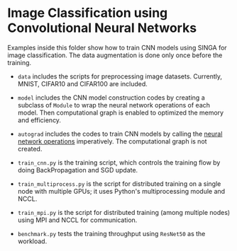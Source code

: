 <!--
    Licensed to the Apache Software Foundation (ASF) under one
    or more contributor license agreements.  See the NOTICE file
    distributed with this work for additional information
    regarding copyright ownership.  The ASF licenses this file
    to you under the Apache License, Version 2.0 (the
    "License"); you may not use this file except in compliance
    with the License.  You may obtain a copy of the License at

      http://www.apache.org/licenses/LICENSE-2.0

    Unless required by applicable law or agreed to in writing,
    software distributed under the License is distributed on an
    "AS IS" BASIS, WITHOUT WARRANTIES OR CONDITIONS OF ANY
    KIND, either express or implied.  See the License for the
    specific language governing permissions and limitations
    under the License.
-->

# Image Classification using Convolutional Neural Networks

Examples inside this folder show how to train CNN models using
SINGA for image classification. The data augmentation is done
only once before the training.

* `data` includes the scripts for preprocessing image datasets.
  Currently, MNIST, CIFAR10 and CIFAR100 are included.

* `model` includes the CNN model construction codes by creating
  a subclass of `Module` to wrap the neural network operations
  of each model. Then computational graph is enabled to optimized
  the memory and efficiency.

* `autograd` includes the codes to train CNN models by calling the
  [neural network operations](../../python/singa/autograd.py) imperatively.
  The computational graph is not created.

* `train_cnn.py` is the training script, which controls the training flow by
  doing BackPropagation and SGD update.

* `train_multiprocess.py` is the script for distributed training on a single
  node with multiple GPUs; it uses Python's multiprocessing module and NCCL.

* `train_mpi.py` is the script for distributed training (among multiple nodes)
  using MPI and NCCL for communication.

* `benchmark.py` tests the training throughput using `ResNet50` as the workload.
